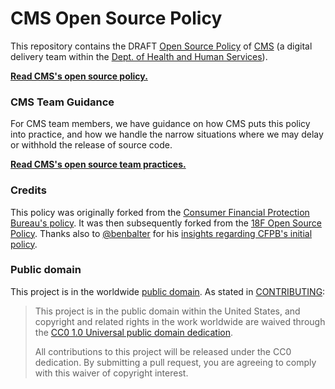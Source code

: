 # CMS Open Source Policy

This repository contains the DRAFT [Open Source Policy](policy.md) of [CMS](https://cms.gov/) (a digital delivery team within the [Dept. of Health and Human Services](http://hhs.gov)).

**[Read CMS's open source policy.](policy.md)**

### CMS Team Guidance

For CMS team members, we have guidance on how CMS puts this policy into practice, and how we handle the narrow situations where we may delay or withhold the release of source code.

**[Read CMS's open source team practices.](practice.md)**

### Credits

This policy was originally forked from the [Consumer Financial Protection Bureau's policy](https://github.com/cfpb/source-code-policy). It was then subsequently forked from the [18F Open Source Policy](https://github.com/18f/open-source-policy). Thanks also to [@benbalter](https://github.com/benbalter) for his [insights regarding CFPB's initial policy](http://ben.balter.com/2012/04/10/whats-missing-from-cfpbs-awesome-new-source-code-policy/).


### Public domain

This project is in the worldwide [public domain](LICENSE.md). As stated in [CONTRIBUTING](CONTRIBUTING.md):

> This project is in the public domain within the United States, and copyright and related rights in the work worldwide are waived through the [CC0 1.0 Universal public domain dedication](https://creativecommons.org/publicdomain/zero/1.0/).
>
> All contributions to this project will be released under the CC0 dedication. By submitting a pull request, you are agreeing to comply with this waiver of copyright interest.
